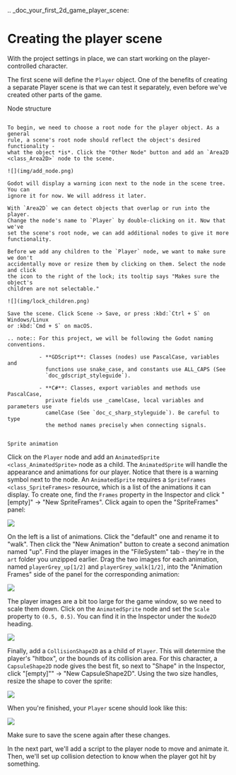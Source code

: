 .. _doc_your_first_2d_game_player_scene:

Creating the player scene
=========================

With the project settings in place, we can start working on the
player-controlled character.

The first scene will define the `Player` object. One of the benefits of
creating a separate Player scene is that we can test it separately, even before
we've created other parts of the game.

Node structure
~~~~~~~~~~~~~~

To begin, we need to choose a root node for the player object. As a general
rule, a scene's root node should reflect the object's desired functionality -
what the object *is*. Click the "Other Node" button and add an `Area2D
<class_Area2D>` node to the scene.

![](img/add_node.png)

Godot will display a warning icon next to the node in the scene tree. You can
ignore it for now. We will address it later.

With `Area2D` we can detect objects that overlap or run into the player.
Change the node's name to `Player` by double-clicking on it. Now that we've
set the scene's root node, we can add additional nodes to give it more
functionality.

Before we add any children to the `Player` node, we want to make sure we don't
accidentally move or resize them by clicking on them. Select the node and click
the icon to the right of the lock; its tooltip says "Makes sure the object's
children are not selectable."

![](img/lock_children.png)

Save the scene. Click Scene -> Save, or press :kbd:`Ctrl + S` on Windows/Linux
or :kbd:`Cmd + S` on macOS.

.. note:: For this project, we will be following the Godot naming conventions.

          - **GDScript**: Classes (nodes) use PascalCase, variables and
            functions use snake_case, and constants use ALL_CAPS (See
            `doc_gdscript_styleguide`).

          - **C#**: Classes, export variables and methods use PascalCase,
            private fields use _camelCase, local variables and parameters use
            camelCase (See `doc_c_sharp_styleguide`). Be careful to type
            the method names precisely when connecting signals.


Sprite animation
~~~~~~~~~~~~~~~~

Click on the `Player` node and add an `AnimatedSprite
<class_AnimatedSprite>` node as a child. The `AnimatedSprite` will handle the
appearance and animations for our player. Notice that there is a warning symbol
next to the node. An `AnimatedSprite` requires a `SpriteFrames
<class_SpriteFrames>` resource, which is a list of the animations it can
display. To create one, find the `Frames` property in the Inspector and click
"[empty]" -> "New SpriteFrames". Click again to open the "SpriteFrames" panel:

![](img/spriteframes_panel.png)


On the left is a list of animations. Click the "default" one and rename it to
"walk". Then click the "New Animation" button to create a second animation named
"up". Find the player images in the "FileSystem" tab - they're in the `art`
folder you unzipped earlier. Drag the two images for each animation, named
`playerGrey_up[1/2]` and `playerGrey_walk[1/2]`, into the "Animation Frames"
side of the panel for the corresponding animation:

![](img/spriteframes_panel2.png)

The player images are a bit too large for the game window, so we need to scale
them down. Click on the `AnimatedSprite` node and set the `Scale` property
to `(0.5, 0.5)`. You can find it in the Inspector under the `Node2D`
heading.

![](img/player_scale.png)

Finally, add a `CollisionShape2D` as a child of
`Player`. This will determine the player's "hitbox", or the bounds of its
collision area. For this character, a `CapsuleShape2D` node gives the best
fit, so next to "Shape" in the Inspector, click "[empty]"" -> "New
CapsuleShape2D". Using the two size handles, resize the shape to cover the
sprite:

![](img/player_coll_shape.png)

When you're finished, your `Player` scene should look like this:

![](img/player_scene_nodes.png)

Make sure to save the scene again after these changes.

In the next part, we'll add a script to the player node to move and animate it.
Then, we'll set up collision detection to know when the player got hit by
something.
